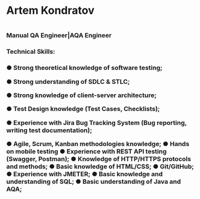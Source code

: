 <h1>Artem Kondratov<h1>

  
  <h3>Manual QA Engineer|AQA Engineer<h3>
    
  <h3>Technical Skills:<h3>
    <p>● Strong theoretical knowledge of software testing;<p>
    <p>● Strong understanding of SDLC & STLC;<p>
    <p>● Strong knowledge of client-server architecture;<p>
    <p>● Test Design knowledge (Test Cases, Checklists);<p>
    <p>● Experience with Jira Bug Tracking System (Bug reporting, writing test
    documentation);<p>
    ● Agile, Scrum, Kanban methodologies knowledge;
    ● Hands on mobile testing
    ● Experience with REST API testing (Swagger, Postman);
    ● Knowledge of HTTP/HTTPS protocols and methods;
    ● Basic knowledge of HTML/CSS;
    ● Git/GitHub;
    ● Experience with JMETER;
    ● Basic knowledge and understanding of SQL;
    ● Basic understanding of Java and AQA;
    
  
    
